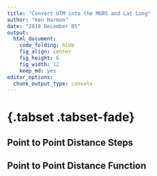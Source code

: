 ```yaml
---
title: "Convert UTM into the MGRS and Lat Long"
author: "Ken Harmon"
date: "2019 December 05"
output:
  html_document:
    code_folding: hide
    fig_align: center
    fig_height: 6
    fig_width: 12
    keep_md: yes
editor_options:
  chunk_output_type: console
---
```


# {.tabset .tabset-fade}







## Point to Point Distance Steps



## Point to Point Distance Function


